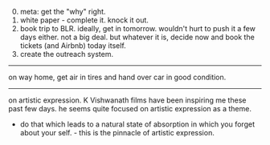 0. meta: get the "why" right.
1. white paper - complete it. knock it out.
2. book trip to BLR. ideally, get in tomorrow. wouldn't hurt to push it a few days either. not a big deal. but whatever it is, decide now and book the tickets (and Airbnb) today itself.
3. create the outreach system.

---

on way home, get air in tires and hand over car in good condition.

---

on artistic expression. K Vishwanath films have been inspiring me these past few days. he seems quite focused on artistic expression as a theme.
- do that which leads to a natural state of absorption in which you forget about your self. - this is the pinnacle of artistic expression.